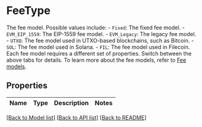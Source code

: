 # FeeType

The fee model. Possible values include: - `Fixed`: The fixed fee model.  - `EVM_EIP_1559`: The EIP-1559 fee model. - `EVM_Legacy`: The legacy fee model. - `UTXO`: The fee model used in UTXO-based blockchains, such as Bitcoin. - `SOL`: The fee model used in Solana. - `FIL`: The fee model used in Filecoin.   Each fee model requires a different set of properties. Switch between the above tabs for details.  To learn more about the fee models, refer to [Fee models](https://www.cobo.com/developers/v2/guides/transactions/estimate-fees#fee-models). 

## Properties

Name | Type | Description | Notes
------------ | ------------- | ------------- | -------------

[[Back to Model list]](../README.md#documentation-for-models) [[Back to API list]](../README.md#documentation-for-api-endpoints) [[Back to README]](../README.md)


